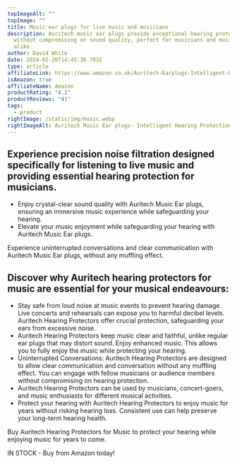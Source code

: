 ```yaml
---
topImageAlt: ""
topImage: ""
title: Music ear plugs for live music and musicians
description: Auritech music ear plugs provide exceptional hearing protection
  without compromising on sound quality, perfect for musicians and music lovers
  alike.
author: David White
date: 2024-02-26T14:45:30.703Z
type: article
affiliateLink: https://www.amazon.co.uk/Auritech-Earplugs-Intelligent-Hearing-Protection/dp/B00DEJDAZQ?maas=maas_adg_B4BC438E3258C0E4687516CF93C21EE1_afap_abs&ref_=aa_maas&tag=maas
isAmazon: true
affiliateName: Amazon
productRating: "4.2"
productReviews: "41"
tags:
  - product
rightImage: /static/img/music.webp
rightImageAlt: Auritech Music Ear plugs- Intelligent Hearing Protection for music lovers
---
```

## Experience precision noise filtration designed specifically for listening to live music and providing essential hearing protection for musicians.

* Enjoy crystal-clear sound quality with Auritech Music Ear plugs, ensuring an immersive music experience while safeguarding your hearing.
* Elevate your music enjoyment while safeguarding your hearing with Auritech Music Ear plugs.

Experience uninterrupted conversations and clear communication with Auritech Music Ear plugs, without any muffling effect.

## Discover why Auritech hearing protectors for music are essential for your musical endeavours:

* Stay safe from loud noise at music events to prevent hearing damage. Live concerts and rehearsals can expose you to harmful decibel levels. Auritech Hearing Protectors offer crucial protection, safeguarding your ears from excessive noise.
* Auritech Hearing Protectors keep music clear and faithful, unlike regular ear plugs that may distort sound. Enjoy enhanced music. This allows you to fully enjoy the music while protecting your hearing.
* Uninterrupted Conversations: Auritech Hearing Protectors are designed to allow clear communication and conversation without any muffling effect. You can engage with fellow musicians or audience members without compromising on hearing protection.
* Auritech Hearing Protectors can be used by musicians, concert-goers, and music enthusiasts for different musical activities.
* Protect your hearing with Auritech Hearing Protectors to enjoy music for years without risking hearing loss. Consistent use can help preserve your long-term hearing health.

Buy Auritech Hearing Protectors for Music to protect your hearing while enjoying music for years to come.

IN STOCK - Buy from Amazon today!
